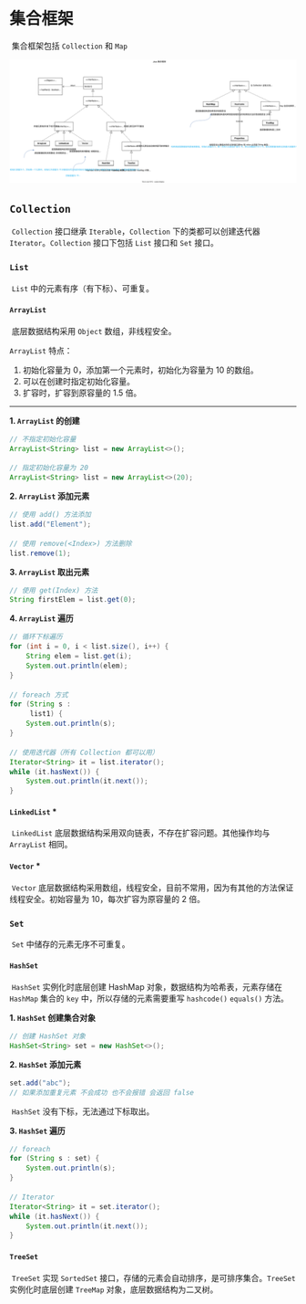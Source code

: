 # 集合框架

​	集合框架包括 `Collection` 和 `Map`

![Java集合框架.drawio](集合框架.assets/Java集合框架.drawio.svg)

## `Collection`

​	`Collection` 接口继承 `Iterable`，`Collection` 下的类都可以创建迭代器 `Iterator`。`Collection` 接口下包括 `List` 接口和 `Set` 接口。

### `List`

​	`List` 中的元素有序（有下标）、可重复。

#### `ArrayList`

​	底层数据结构采用 `Object` 数组，非线程安全。

`ArrayList` 特点：

1. 初始化容量为 0，添加第一个元素时，初始化为容量为 10 的数组。
2. 可以在创建时指定初始化容量。
3. 扩容时，扩容到原容量的 1.5 倍。

---

**1. `ArrayList` 的创建**

```Java
// 不指定初始化容量
ArrayList<String> list = new ArrayList<>();

// 指定初始化容量为 20
ArrayList<String> list = new ArrayList<>(20);
```

**2. `ArrayList` 添加元素**

```Java
// 使用 add() 方法添加
list.add("Element");

// 使用 remove(<Index>) 方法删除
list.remove(1);
```

**3. `ArrayList` 取出元素**

```java
// 使用 get(Index) 方法
String firstElem = list.get(0);
```

**4. `ArrayList` 遍历**

```java
// 循环下标遍历
for (int i = 0, i < list.size(), i++) {
    String elem = list.get(i);
    System.out.println(elem);
}

// foreach 方式
for (String s :
     list1) {
    System.out.println(s);
}

// 使用迭代器（所有 Collection 都可以用）
Iterator<String> it = list.iterator();
while (it.hasNext()) {
    System.out.println(it.next());
}
```

#### `LinkedList` *

​	`LinkedList` 底层数据结构采用双向链表，不存在扩容问题。其他操作均与 `ArrayList` 相同。

#### `Vector` *

​	`Vector`  底层数据结构采用数组，线程安全，目前不常用，因为有其他的方法保证线程安全。初始容量为 10，每次扩容为原容量的 2 倍。

### `Set`

​	`Set` 中储存的元素无序不可重复。

#### `HashSet`

​	`HashSet` 实例化时底层创建 HashMap 对象，数据结构为哈希表，元素存储在 `HashMap` 集合的 `key` 中，所以存储的元素需要重写 `hashcode()` `equals()` 方法。

**1. `HashSet` 创建集合对象**

```java
// 创建 HashSet 对象
HashSet<String> set = new HashSet<>();
```

**2. `HashSet` 添加元素**

```java
set.add("abc");
// 如果添加重复元素 不会成功 也不会报错 会返回 false
```

​	`HashSet` 没有下标，无法通过下标取出。

**3. `HashSet` 遍历**

```java
// foreach
for (String s : set) {
    System.out.println(s);
}

// Iterator
Iterator<String> it = set.iterator();
while (it.hasNext()) {
    System.out.println(it.next());
}
```

#### `TreeSet`

​	`TreeSet` 实现 `SortedSet` 接口，存储的元素会自动排序，是可排序集合。`TreeSet` 实例化时底层创建 `TreeMap` 对象，底层数据结构为二叉树。

